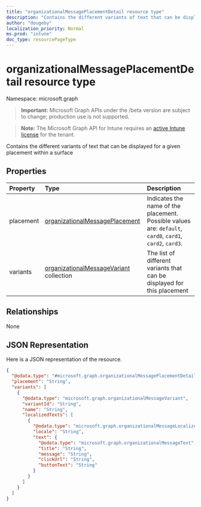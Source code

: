 ```yaml
---
title: "organizationalMessagePlacementDetail resource type"
description: "Contains the different variants of text that can be displayed for a given placement within a surface"
author: "dougeby"
localization_priority: Normal
ms.prod: "intune"
doc_type: resourcePageType
---
```


# organizationalMessagePlacementDetail resource type

Namespace: microsoft.graph

> **Important:** Microsoft Graph APIs under the /beta version are subject to change; production use is not supported.

> **Note:** The Microsoft Graph API for Intune requires an [active Intune license](https://go.microsoft.com/fwlink/?linkid=839381) for the tenant.

Contains the different variants of text that can be displayed for a given placement within a surface

## Properties
|Property|Type|Description|
|:---|:---|:---|
|placement|[organizationalMessagePlacement](../resources/intune-partnerintegration-organizationalmessageplacement.md)|Indicates the name of the placement. Possible values are: `default`, `card0`, `card1`, `card2`, `card3`.|
|variants|[organizationalMessageVariant](../resources/intune-partnerintegration-organizationalmessagevariant.md) collection|The list of different variants that can be displayed for this placement|

## Relationships
None

## JSON Representation
Here is a JSON representation of the resource.
<!-- {
  "blockType": "resource",
  "@odata.type": "microsoft.graph.organizationalMessagePlacementDetail"
}
-->
``` json
{
  "@odata.type": "#microsoft.graph.organizationalMessagePlacementDetail",
  "placement": "String",
  "variants": [
    {
      "@odata.type": "microsoft.graph.organizationalMessageVariant",
      "variantId": "String",
      "name": "String",
      "localizedTexts": [
        {
          "@odata.type": "microsoft.graph.organizationalMessageLocalizedText",
          "locale": "String",
          "text": {
            "@odata.type": "microsoft.graph.organizationalMessageText",
            "title": "String",
            "message": "String",
            "clickUrl": "String",
            "buttonText": "String"
          }
        }
      ]
    }
  ]
}
```




